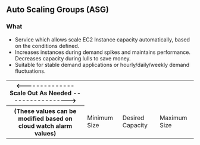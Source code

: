 ## Auto Scaling Groups (ASG)

### What 
 - Service which allows scale EC2 Instance capacity automatically, based on the conditions defined.
 - Increases instances during demand spikes and maintains performance. Decreases capacity during lulls to save money.
 - Suitable for stable demand applications or hourly/daily/weekly demand fluctuations.

 <table>
 <tr>
 	<th><-------------- Scale Out As Needed -----------------></th>
 </tr>
 <tr>
 	<th>(These values can be modified based on cloud watch alarm values)</th>
 	<td>Minimum Size</td>
 	<td>Desired Capacity</td>
 	<td>Maximum Size</td>
 </tr>
 </table>